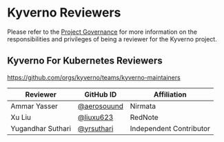 # Kyverno Reviewers

Please refer to the [Project Governance](https://kyverno.io/community/#project-governance) for more information on the responsibilities and privileges of being a reviewer for the Kyverno project.

## Kyverno For Kubernetes Reviewers

https://github.com/orgs/kyverno/teams/kyverno-maintainers

| Reviewer               | GitHub ID                                              | Affiliation               |
|--------------------------|--------------------------------------------------------|---------------------------|
| Ammar Yasser             | [@aerosouund](https://github.com/aerosouund)           | Nirmata                   |
| Xu Liu                   | [@liuxu623](https://github.com/liuxu623)               | RedNote                   |
| Yugandhar Suthari        | [@yrsuthari](https://github.com/yrsuthari)             | Independent Contributor   |
